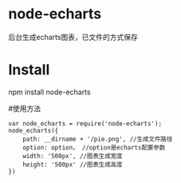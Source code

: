 # node-echarts
后台生成echarts图表，已文件的方式保存

# Install
npm install node-echarts

#使用方法
```
var node_echarts = require('node-echarts');
node_echarts({
    path: __dirname + '/pie.png', //生成文件路径
    option: option， //option是echarts配置参数
    width: '500px', //图表生成宽度
    height: '500px' //图表生成高度
})

```
